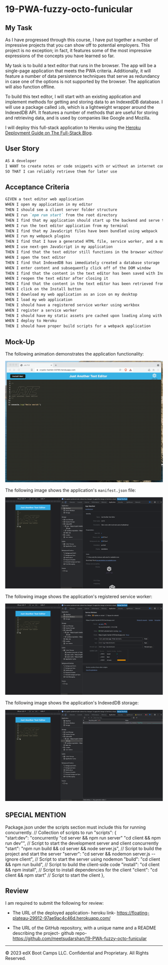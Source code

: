 # 19-PWA-fuzzy-octo-funicular


## My Task

As I have progressed through this course, I have put together a number of impressive projects that you can show off to potential employers. This project is no exception; in fact, it features some of the most impressive expressions of the concepts you have learned so far.

My task is to build a text editor that runs in the browser. The app will be a single-page application that meets the PWA criteria. Additionally, it will feature a number of data persistence techniques that serve as redundancy in case one of the options is not supported by the browser. The application will also function offline.

To build this text editor, I will start with an existing application and implement methods for getting and storing data to an IndexedDB database. I will use a package called `idb`, which is a lightweight wrapper around the IndexedDB API. It features a number of methods that are useful for storing and retrieving data, and is used by companies like Google and Mozilla.

I will deploy this full-stack application to Heroku using the [Heroku Deployment Guide on The Full-Stack Blog](https://coding-boot-camp.github.io/full-stack/heroku/heroku-deployment-guide).

## User Story

```md
AS A developer
I WANT to create notes or code snippets with or without an internet connection
SO THAT I can reliably retrieve them for later use
```

## Acceptance Criteria

```md
GIVEN a text editor web application
WHEN I open my application in my editor
THEN I should see a client server folder structure
WHEN I run `npm run start` from the root directory
THEN I find that my application should start up the backend and serve the client
WHEN I run the text editor application from my terminal
THEN I find that my JavaScript files have been bundled using webpack
WHEN I run my webpack plugins
THEN I find that I have a generated HTML file, service worker, and a manifest file
WHEN I use next-gen JavaScript in my application
THEN I find that the text editor still functions in the browser without errors
WHEN I open the text editor
THEN I find that IndexedDB has immediately created a database storage
WHEN I enter content and subsequently click off of the DOM window
THEN I find that the content in the text editor has been saved with IndexedDB
WHEN I reopen the text editor after closing it
THEN I find that the content in the text editor has been retrieved from our IndexedDB
WHEN I click on the Install button
THEN I download my web application as an icon on my desktop
WHEN I load my web application
THEN I should have a registered service worker using workbox
WHEN I register a service worker
THEN I should have my static assets pre cached upon loading along with subsequent pages and static assets
WHEN I deploy to Heroku
THEN I should have proper build scripts for a webpack application
```

## Mock-Up

The following animation demonstrates the application functionality:

![Demonstration of the finished Module 19 Challenge being used in the browser and then installed.](./Assets/00-demo.gif)

The following image shows the application's `manifest.json` file:

![Demonstration of the finished Module 19 Challenge with a manifest file in the browser.](./Assets/01-manifest.png)

The following image shows the application's registered service worker:

![Demonstration of the finished Module 19 Challenge with a registered service worker in the browser.](./Assets/02-service-worker.png)

The following image shows the application's IndexedDB storage:

![Demonstration of the finished Module 19 Challenge with a IndexedDB storage named 'jate' in the browser.](./Assets/03-idb-storage.png)


## SPECIAL MENTION

Package.json under the scripts section must include this for running concurrently. 
// Collection of scripts to run
  "scripts": {                     
    "start:dev": "concurrently \"cd server && npm run server\" \"cd client && npm run dev\"",   // Script to start the development server and client concurrently
    "start": "npm run build && cd server && node server.js",   // Script to build the project and start the server
    "server": "cd server && nodemon server.js --ignore client",   // Script to start the server using nodemon
    "build": "cd client && npm run build",   // Script to build the client-side code
    "install": "cd client && npm install",   // Script to install dependencies for the client
    "client": "cd client && npm start"   // Script to start the client
  },


## Review

I am required to submit the following for review:

* The URL of the deployed application- heroku link- https://floating-plateau-29912-97ae9ac4c46d.herokuapp.com/

* The URL of the GitHub repository, with a unique name and a README describing the project- github repo- https://github.com/meetsudarshan/19-PWA-fuzzy-octo-funicular

- - -
© 2023 edX Boot Camps LLC. Confidential and Proprietary. All Rights Reserved.


